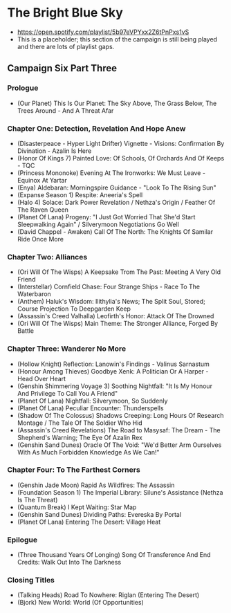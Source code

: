 # The Bright Blue Sky

* https://open.spotify.com/playlist/5b97eVPYxx2Z6tPnPxs1vS
* This is a placeholder; this section of the campaign is still being played and there are lots of playlist gaps.

## Campaign Six Part Three
### Prologue

* (Our Planet) This Is Our Planet: The Sky Above, The Grass Below, The Trees Around - And A Threat Afar

### Chapter One: Detection, Revelation And Hope Anew

* (Disasterpeace - Hyper Light Drifter) Vignette - Visions: Confirmation By Divination - Azalin Is Here
* (Honor Of Kings 7) Painted Love: Of Schools, Of Orchards And Of Keeps - TQC
* (Princess Mononoke) Evening At The Ironworks: We Must Leave - Equinox At Yartar
* (Enya) Aldebaran: Morningspire Guidance - "Look To The Rising Sun"
* (Expanse Season 1) Respite: Aneeria's Spell
* (Halo 4) Solace: Dark Power Revelation / Nethza's Origin / Feather Of The Raven Queen
* (Planet Of Lana) Progeny: "I Just Got Worried That She'd Start Sleepwalking Again" / Silverymoon Negotiations Go Well
* (David Chappel - Awaken) Call Of The North: The Knights Of Samilar Ride Once More

### Chapter Two: Alliances

* (Ori Will Of The Wisps) A Keepsake Trom The Past: Meeting A Very Old Friend
* (Interstellar) Cornfield Chase: Four Strange Ships - Race To The Waterbaron
* (Anthem) Haluk's Wisdom: Ilithylia's News; The Split Soul, Stored; Course Projection To Deepgarden Keep
* (Assassin's Creed Valhalla) Leofirth's Honor: Attack Of The Drowned
* (Ori Will Of The Wisps) Main Theme: The Stronger Alliance, Forged By Battle

### Chapter Three: Wanderer No More

* (Hollow Knight) Reflection: Lanowin's Findings - Valinus Sarnastum
* (Honour Among Thieves) Goodbye Xenk: A Politician Or A Harper - Head Over Heart
* (Genshin Shimmering Voyage 3) Soothing Nightfall: "It Is My Honour And Privilege To Call You A Friend"
* (Planet Of Lana) Nightfall: Silverymoon, So Suddenly
* (Planet Of Lana) Peculiar Encounter: Thunderspells
* (Shadow Of The Colossus) Shadows Creeping: Long Hours Of Research Montage / The Tale Of The Soldier Who Hid
* (Assassin's Creed Revelations) The Road to Masysaf: The Dream - The Shepherd's Warning; The Eye Of Azalin Rex
* (Genshin Sand Dunes) Oracle Of The Void: "We'd Better Arm Ourselves With As Much Forbidden Knowledge As We Can!"

### Chapter Four: To The Farthest Corners

* (Genshin Jade Moon) Rapid As Wildfires: The Assassin
* (Foundation Season 1) The Imperial Library: Silune's Assistance (Nethza Is The Threat)
* (Quantum Break) I Kept Waiting: Star Map
* (Genshin Sand Dunes) Dividing Paths: Evereska By Portal
* (Planet Of Lana) Entering The Desert: Village Heat

### Epilogue

* (Three Thousand Years Of Longing) Song Of Transference And End Credits: Walk Out Into The Darkness

### Closing Titles

* (Talking Heads) Road To Nowhere: Riglan (Entering The Desert)
* (Bjork) New World: World (Of Opportunities)
